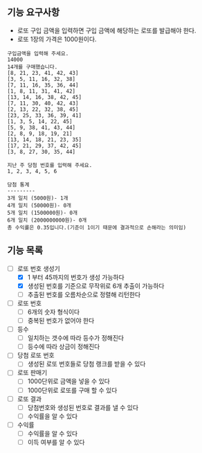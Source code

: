 ## 기능 요구사항

- 로또 구입 금액을 입력하면 구입 금액에 해당하는 로또를 발급해야 한다.
- 로또 1장의 가격은 1000원이다.

```plaintext
구입금액을 입력해 주세요.
14000
14개를 구매했습니다.
[8, 21, 23, 41, 42, 43]
[3, 5, 11, 16, 32, 38]
[7, 11, 16, 35, 36, 44]
[1, 8, 11, 31, 41, 42]
[13, 14, 16, 38, 42, 45]
[7, 11, 30, 40, 42, 43]
[2, 13, 22, 32, 38, 45]
[23, 25, 33, 36, 39, 41]
[1, 3, 5, 14, 22, 45]
[5, 9, 38, 41, 43, 44]
[2, 8, 9, 18, 19, 21]
[13, 14, 18, 21, 23, 35]
[17, 21, 29, 37, 42, 45]
[3, 8, 27, 30, 35, 44]

지난 주 당첨 번호를 입력해 주세요.
1, 2, 3, 4, 5, 6

당첨 통계
---------
3개 일치 (5000원)- 1개
4개 일치 (50000원)- 0개
5개 일치 (1500000원)- 0개
6개 일치 (2000000000원)- 0개
총 수익률은 0.35입니다.(기준이 1이기 때문에 결과적으로 손해라는 의미임)
```



## 기능 목록

- [ ] 로또 번호 생성기
  - [x] 1 부터 45까지의 번호가 생성 가능하다
  - [x] 생성된 번호를 기준으로 무작위로 6개 추출이 가능하다
  - [ ] 추출된 번호를 오름차순으로 정렬해 리턴한다
- [ ] 로또 번호
  - [ ] 6개의 숫자 형식이다
  - [ ] 중복된 번호가 없어야 한다
- [ ] 등수
  - [ ] 일치하는 갯수에 따라 등수가 정해진다
  - [ ] 등수에 따라 상금이 정해진다
- [ ] 당첨 로또 번호
  - [ ] 생성된 로또 번호들로 당첨 랭크를 받을 수 있다
- [ ] 로또 판매기
  - [ ] 1000단위로 금액을 넣을 수 있다
  - [ ] 1000단위로 로또를 구매 할 수 있다
- [ ] 로또 결과
  - [ ] 당첨번호와 생성된 번호로 결과를 낼 수 있다
  - [ ] 수익률을 알 수 있다
- [ ] 수익률
  - [ ] 수익률을 알 수 있다
  - [ ] 이득 여부를 알 수 있다
